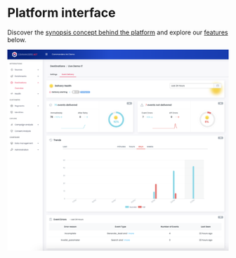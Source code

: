 # Platform interface

Discover the [synopsis concept behind the platform](concepts/) and explore our [features ](broken-reference)below.

![](<../.gitbook/assets/image (18) (1) (1).png>)
